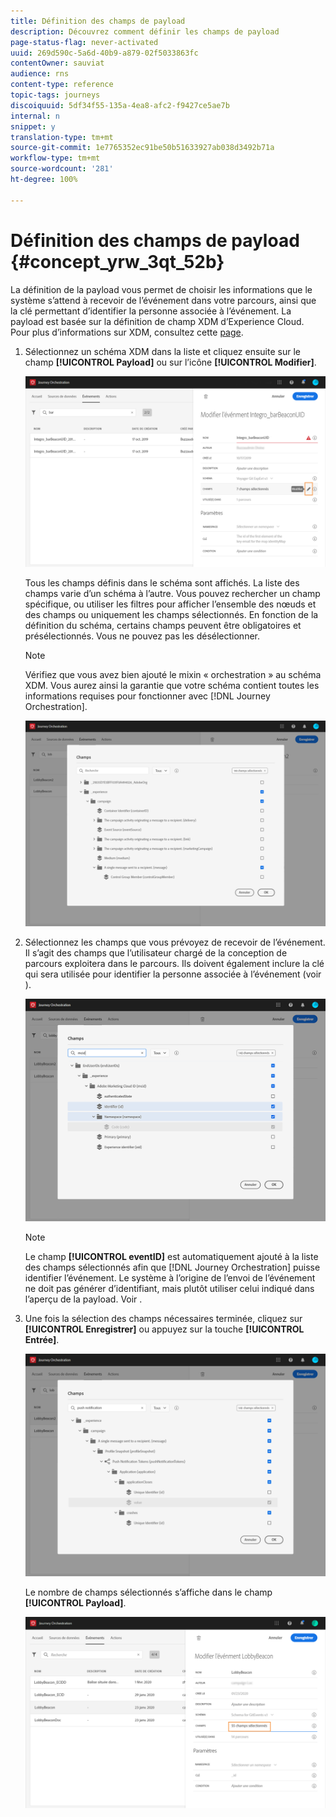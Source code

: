 ```yaml
---
title: Définition des champs de payload
description: Découvrez comment définir les champs de payload
page-status-flag: never-activated
uuid: 269d590c-5a6d-40b9-a879-02f5033863fc
contentOwner: sauviat
audience: rns
content-type: reference
topic-tags: journeys
discoiquuid: 5df34f55-135a-4ea8-afc2-f9427ce5ae7b
internal: n
snippet: y
translation-type: tm+mt
source-git-commit: 1e7765352ec91be50b51633927ab038d3492b71a
workflow-type: tm+mt
source-wordcount: '281'
ht-degree: 100%

---
```



# Définition des champs de payload {#concept_yrw_3qt_52b}

La définition de la payload vous permet de choisir les informations que le système s’attend à recevoir de l’événement dans votre parcours, ainsi que la clé permettant d’identifier la personne associée à l’événement. La payload est basée sur la définition de champ XDM d’Experience Cloud. Pour plus d’informations sur XDM, consultez cette [page](https://docs.adobe.com/content/help/fr-FR/experience-platform/xdm/home.html).

1. Sélectionnez un schéma XDM dans la liste et cliquez ensuite sur le champ **[!UICONTROL Payload]** ou sur l’icône **[!UICONTROL Modifier]**.

   ![](../assets/journey8.png)

   Tous les champs définis dans le schéma sont affichés. La liste des champs varie d’un schéma à l’autre. Vous pouvez rechercher un champ spécifique, ou utiliser les filtres pour afficher l’ensemble des nœuds et des champs ou uniquement les champs sélectionnés. En fonction de la définition du schéma, certains champs peuvent être obligatoires et présélectionnés. Vous ne pouvez pas les désélectionner.

   >[!NOTE]
   >
   >Vérifiez que vous avez bien ajouté le mixin « orchestration » au schéma XDM. Vous aurez ainsi la garantie que votre schéma contient toutes les informations requises pour fonctionner avec [!DNL Journey Orchestration].

   ![](../assets/journey9.png)

1. Sélectionnez les champs que vous prévoyez de recevoir de l’événement. Il s’agit des champs que l’utilisateur chargé de la conception de parcours exploitera dans le parcours. Ils doivent également inclure la clé qui sera utilisée pour identifier la personne associée à l’événement (voir [](../event/defining-the-event-key.md)).

   ![](../assets/journey10.png)

   >[!NOTE]
   >
   >Le champ **[!UICONTROL eventID]** est automatiquement ajouté à la liste des champs sélectionnés afin que [!DNL Journey Orchestration] puisse identifier l’événement. Le système à l’origine de l’envoi de l’événement ne doit pas générer d’identifiant, mais plutôt utiliser celui indiqué dans l’aperçu de la payload. Voir [](../event/previewing-the-payload.md).

1. Une fois la sélection des champs nécessaires terminée, cliquez sur **[!UICONTROL Enregistrer]** ou appuyez sur la touche **[!UICONTROL Entrée]**.

   ![](../assets/journey11.png)

   Le nombre de champs sélectionnés s’affiche dans le champ **[!UICONTROL Payload]**.

   ![](../assets/journey12.png)
